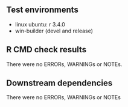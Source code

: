 
## Test environments
* linux ubuntu: r 3.4.0
* win-builder (devel and release)

## R CMD check results
There were no ERRORs, WARNINGs or NOTEs. 

## Downstream dependencies

There were no ERRORs, WARNINGs or NOTEs
